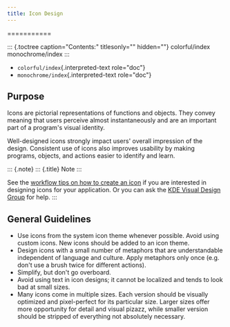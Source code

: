 ```yaml
---
title: Icon Design
---
```

===========

::: {.toctree caption="Contents:" titlesonly="" hidden=""}
colorful/index monochrome/index
:::

-   `colorful/index`{.interpreted-text role="doc"}
-   `monochrome/index`{.interpreted-text role="doc"}

Purpose
-------

Icons are pictorial representations of functions and objects. They
convey meaning that users perceive almost instantaneously and are an
important part of a program\'s visual identity.

Well-designed icons strongly impact users\' overall impression of the
design. Consistent use of icons also improves usability by making
programs, objects, and actions easier to identify and learn.

::: {.note}
::: {.title}
Note
:::

See the [workflow tips on how to create an
icon](https://community.kde.org/Guidelines_and_HOWTOs/Icon_Workflow_Tips)
if you are interested in designing icons for your application. Or you
can ask the [KDE Visual Design
Group](https://community.kde.org/Get_Involved/design#Communication_and_Workflow)
for help.
:::

General Guidelines
------------------

-   Use icons from the system icon theme whenever possible. Avoid using
    custom icons. New icons should be added to an icon theme.
-   Design icons with a small number of metaphors that are
    understandable independent of language and culture. Apply metaphors
    only once (e.g. don\'t use a brush twice for different actions).
-   Simplify, but don\'t go overboard.
-   Avoid using text in icon designs; it cannot be localized and tends
    to look bad at small sizes.
-   Many icons come in multiple sizes. Each version should be visually
    optimized and pixel-perfect for its particular size. Larger sizes
    offer more opportunity for detail and visual pizazz, while smaller
    version should be stripped of everything not absolutely necessary.
